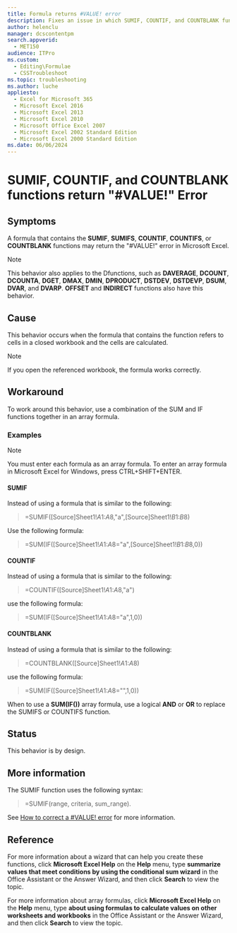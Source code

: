 ```yaml
---
title: Formula returns #VALUE! error
description: Fixes an issue in which SUMIF, COUNTIF, and COUNTBLANK functions return #VALUE! error.
author: helenclu
manager: dcscontentpm
search.appverid: 
  - MET150
audience: ITPro
ms.custom: 
  - Editing\Formulae
  - CSSTroubleshoot
ms.topic: troubleshooting
ms.author: luche
appliesto: 
  - Excel for Microsoft 365
  - Microsoft Excel 2016
  - Microsoft Excel 2013
  - Microsoft Excel 2010
  - Microsoft Office Excel 2007
  - Microsoft Excel 2002 Standard Edition
  - Microsoft Excel 2000 Standard Edition
ms.date: 06/06/2024
---
```


# SUMIF, COUNTIF, and COUNTBLANK functions return "#VALUE!" Error

## Symptoms

A formula that contains the **SUMIF**, **SUMIFS**, **COUNTIF**, **COUNTIFS**, or **COUNTBLANK** functions may return the "#VALUE!" error in Microsoft Excel.

> [!NOTE]
> This behavior also applies to the Dfunctions, such as **DAVERAGE**, **DCOUNT**, **DCOUNTA**, **DGET**, **DMAX**, **DMIN**, **DPRODUCT**, **DSTDEV**, **DSTDEVP**, **DSUM**, **DVAR**, and **DVARP**. **OFFSET** and **INDIRECT** functions also have this behavior.

## Cause

This behavior occurs when the formula that contains the function refers to cells in a closed workbook and the cells are calculated.

> [!NOTE]
> If you open the referenced workbook, the formula works correctly.

## Workaround

To work around this behavior, use a combination of the SUM and IF functions together in an array formula.

### Examples

> [!NOTE]
> You must enter each formula as an array formula. To enter an array formula in Microsoft Excel for Windows, press CTRL+SHIFT+ENTER.

#### SUMIF

Instead of using a formula that is similar to the following:

> =SUMIF([Source]Sheet1!$A$1:$A$8,"a",[Source]Sheet1!$B$1:$B$8)

Use the following formula:

> =SUM(IF([Source]Sheet1!$A$1:$A$8="a",[Source]Sheet1!$B$1:$B$8,0))

#### COUNTIF

Instead of using a formula that is similar to the following:

> =COUNTIF([Source]Sheet1!$A$1:$A$8,"a")

use the following formula:

> =SUM(IF([Source]Sheet1!$A$1:$A$8="a",1,0))

#### COUNTBLANK

Instead of using a formula that is similar to the following:

> =COUNTBLANK([Source]Sheet1!$A$1:$A$8)

use the following formula:

> =SUM(IF([Source]Sheet1!$A$1:$A$8="",1,0))

When to use a **SUM(IF())** array formula, use a logical **AND** or **OR** to replace the SUMIFS or COUNTIFS function.

## Status

This behavior is by design.

## More information

The SUMIF function uses the following syntax:

> =SUMIF(range, criteria, sum_range).

See [How to correct a #VALUE! error](https://support.microsoft.com/office/15e1b616-fbf2-4147-9c0b-0a11a20e409e) for more information.

## Reference

For more information about a wizard that can help you create these functions, click **Microsoft Excel Help** on the **Help** menu, type **summarize values that meet conditions by using the conditional sum wizard** in the Office Assistant or the Answer Wizard, and then click **Search** to view the topic.

For more information about array formulas, click **Microsoft Excel Help** on the **Help** menu, type **about using formulas to calculate values on other worksheets and workbooks** in the Office Assistant or the Answer Wizard, and then click **Search** to view the topic.
